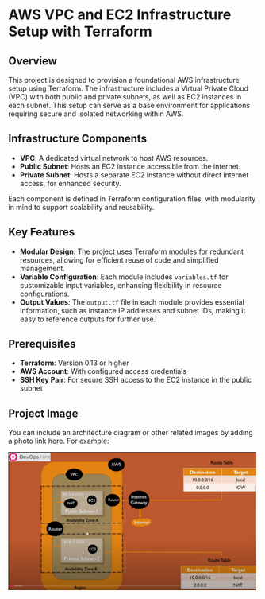 # AWS VPC and EC2 Infrastructure Setup with Terraform

## Overview

This project is designed to provision a foundational AWS infrastructure setup using Terraform. The infrastructure includes a Virtual Private Cloud (VPC) with both public and private subnets, as well as EC2 instances in each subnet. This setup can serve as a base environment for applications requiring secure and isolated networking within AWS.

## Infrastructure Components

- **VPC**: A dedicated virtual network to host AWS resources.
- **Public Subnet**: Hosts an EC2 instance accessible from the internet.
- **Private Subnet**: Hosts a separate EC2 instance without direct internet access, for enhanced security.

Each component is defined in Terraform configuration files, with modularity in mind to support scalability and reusability.

## Key Features

- **Modular Design**: The project uses Terraform modules for redundant resources, allowing for efficient reuse of code and simplified management.
- **Variable Configuration**: Each module includes `variables.tf` for customizable input variables, enhancing flexibility in resource configurations.
- **Output Values**: The `output.tf` file in each module provides essential information, such as instance IP addresses and subnet IDs, making it easy to reference outputs for further use.

## Prerequisites

- **Terraform**: Version 0.13 or higher
- **AWS Account**: With configured access credentials
- **SSH Key Pair**: For secure SSH access to the EC2 instance in the public subnet

## Project Image

You can include an architecture diagram or other related images by adding a photo link here. For example:

<img src="./architecture_diagram.png" alt="Architecture Diagram" width="500"/>
